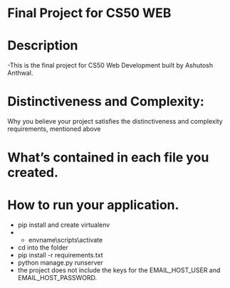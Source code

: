 # Final Project for CS50 WEB



# Description

-This is the final project for CS50 Web Development built by Ashutosh Anthwal.

# Distinctiveness and Complexity:

Why you believe your project satisfies the distinctiveness and complexity requirements, mentioned above

# What’s contained in each file you created.

# How to run your application.

- pip install and create virtualenv
- - envname\scripts\activate
- cd into the folder
- pip install -r requirements.txt
- python manage.py runserver
- the project does not include the keys for the EMAIL_HOST_USER and EMAIL_HOST_PASSWORD.
